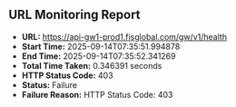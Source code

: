 ## URL Monitoring Report

- **URL:** https://api-gw1-prod1.fisglobal.com/gw/v1/health
- **Start Time:** 2025-09-14T07:35:51.994878
- **End Time:** 2025-09-14T07:35:52.341269
- **Total Time Taken:** 0.346391 seconds
- **HTTP Status Code:** 403
- **Status:** Failure
- **Failure Reason:** HTTP Status Code: 403

